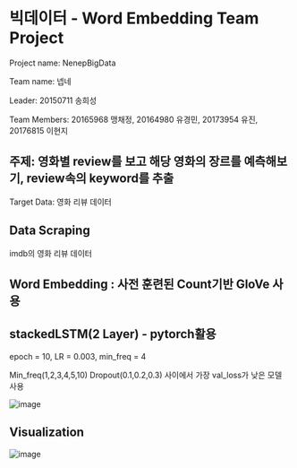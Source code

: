# 빅데이터 - Word Embedding Team Project 

Project name: NenepBigData

Team name: 넵네

Leader: 20150711 송희성

Team Members: 20165968 맹채정, 20164980 유경민, 20173954 유진, 20176815 이현지


## 주제: 영화별 review를 보고 해당 영화의 장르를 예측해보기, review속의 keyword를 추출
Target Data: 영화 리뷰 데이터

## Data Scraping
imdb의 영화 리뷰 데이터

## Word Embedding : 사전 훈련된 Count기반 GloVe 사용
## stackedLSTM(2 Layer) - pytorch활용
 epoch = 10, LR = 0.003, min_freq = 4
 
 Min_freq(1,2,3,4,5,10) Dropout(0.1,0.2,0.3) 사이에서 가장 val_loss가 낮은 모델 사용

![image](https://user-images.githubusercontent.com/62729363/114295971-a0be1e80-9ae3-11eb-93bc-d77ba775f5e7.png)    

## Visualization

![image](https://user-images.githubusercontent.com/62729363/114295992-c0eddd80-9ae3-11eb-871e-64f59ee33df8.png)      
